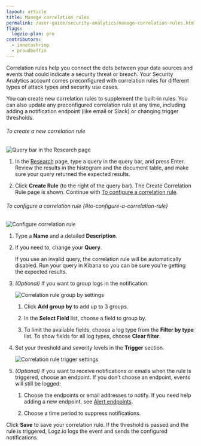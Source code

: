 ```yaml
---
layout: article
title: Manage correlation rules
permalink: /user-guide/security-analytics/manage-correlation-rules.html
flags:
  logzio-plan: pro
contributors:
  - imnotashrimp
  - proudboffin
---
```


Correlation rules help you connect the dots between your data sources and events that could indicate a security threat or breach.
Your Security Analytics account comes preconfigured with correlation rules for different types of attack types and security use cases.

You can create new correlation rules to supplement the built-in rules.
You can also update any preconfigured correlation rule at any time, including adding a notification endpoint (like email or Slack) or changing trigger thresholds.

###### To create a new correlation rule

![Query bar in the Research page]({{site.baseurl}}/images/security-analytics/security-analytics--research-query-bar.png)

1. In the [Research](https://app.logz.io/#/dashboard/security/research) page, type a query in the query bar, and press Enter.
  Review the results in the histogram and the document table, and make sure your query returned the expected results.

2. Click **Create Rule** (to the right of the query bar).
  The Create Correlation Rule page is shown.
  Continue with [To configure a correlation rule](#to-configure-a-correlation-rule).


###### To configure a correlation rule {#to-configure-a-correlation-rule}

![Configure correlation rule]({{site.baseurl}}/images/security-analytics/security-analytics--configure-correlation-rule.png)

1. Type a **Name** and a detailed **Description**.

2. If you need to, change your **Query**.

    <div class="info-box important">
      If you use an invalid query, the correlation rule will be automatically disabled. Run your query in Kibana so you can be sure you're getting the expected results.
    </div>

3. _(Optional)_ If you want to group logs in the notification:

    ![Correlation rule group by settings]({{site.baseurl}}/images/security-analytics/security-analytics--correlation-rule-group-by.png)

    1. Click **Add group by** to add up to 3 groups.

    2. In the **Select Field** list, choose a field to group by.

    3. To limit the available fields, choose a log type from the **Filter by type** list.
      To show fields for all log types, choose **Clear filter**.

4. Set your threshold and severity levels in the **Trigger** section.

    ![Correlation rule trigger settings]({{site.baseurl}}/images/security-analytics/security-analytics--correlation-rule-trigger-settings.png)

5. _(Optional)_ If you want to receive notifications or emails when the rule is triggered, choose an endpoint.
  If you don’t choose an endpoint, events will still be logged:

    1. Choose the endpoints or email addresses to notify.
      If you need help adding a new endpoint, see [Alert endpoints]({{site.baseurl}}/user-guide/alerts/alert-endpoints.html).

    2. Choose a time period to suppress notifications.

Click **Save** to save your correlation rule.
If the threshold is passed and the rule is triggered, Logz.io logs the event and sends the configured notifications.